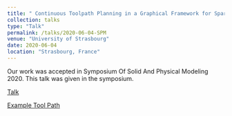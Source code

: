 ```yaml
---
title: " Continuous Toolpath Planning in a Graphical Framework for Sparse Infill Additive Manufacturing "
collection: talks
type: "Talk"
permalink: /talks/2020-06-04-SPM
venue: "University of Strasbourg"
date: 2020-06-04
location: "Strasbourg, France"
---
```

Our work was accepted in Symposium Of Solid And Physical Modeling 2020. This talk was given in the symposium.

[Talk](https://pragup.github.io/files/spmPPTDiscord.pdf)

[Example Tool Path](https://www.youtube.com/watch?v=u3Vb0QDZy7Y)

